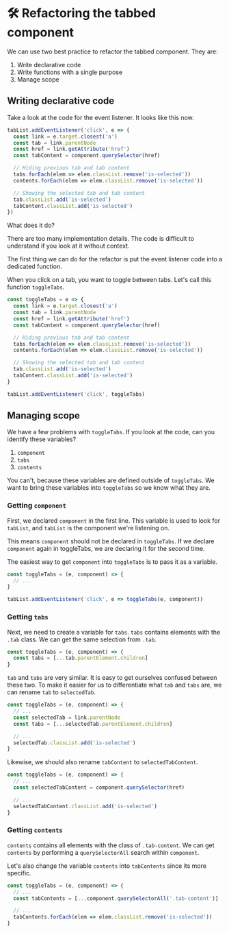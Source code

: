 # 🛠 Refactoring the tabbed component

We can use two best practice to refactor the tabbed component. They are:

1. Write declarative code
2. Write functions with a single purpose
3. Manage scope

## Writing declarative code

Take a look at the code for the event listener. It looks like this now.

```js
tabList.addEventListener('click', e => {
  const link = e.target.closest('a')
  const tab = link.parentNode
  const href = link.getAttribute('href')
  const tabContent = component.querySelector(href)

  // Hiding previous tab and tab content
  tabs.forEach(elem => elem.classList.remove('is-selected'))
  contents.forEach(elem => elem.classList.remove('is-selected'))

  // Showing the selected tab and tab content
  tab.classList.add('is-selected')
  tabContent.classList.add('is-selected')
})
```

What does it do?

There are too many implementation details. The code is difficult to understand if you look at it without context.

The first thing we can do for the refactor is put the event listener code into a dedicated function.

When you click on a tab, you want to toggle between tabs. Let's call this function `toggleTabs`.

```js
const toggleTabs = e => {
  const link = e.target.closest('a')
  const tab = link.parentNode
  const href = link.getAttribute('href')
  const tabContent = component.querySelector(href)

  // Hiding previous tab and tab content
  tabs.forEach(elem => elem.classList.remove('is-selected'))
  contents.forEach(elem => elem.classList.remove('is-selected'))

  // Showing the selected tab and tab content
  tab.classList.add('is-selected')
  tabContent.classList.add('is-selected')
}

tabList.addEventListener('click', toggleTabs)
```

## Managing scope

We have a few problems with `toggleTabs`. If you look at the code, can you identify these variables?

1. `component`
2. `tabs`
3. `contents`

You can't, because these variables are defined outside of `toggleTabs`. We want to bring these variables into `toggleTabs` so we know what they are.

### Getting `component`

First, we declared `component` in the first line. This variable is used to look for `tabList`, and `tabList` is the component we're listening on.

This means `component` should not be declared in `toggleTabs`. If we declare `component` again in toggleTabs, we are declaring it for the second time.

The easiest way to get `component` into `toggleTabs` is to pass it as a variable.

```js
const toggleTabs = (e, component) => {
  // ...
}

tabList.addEventListener('click', e => toggleTabs(e, component))
```

### Getting `tabs`

Next, we need to create a variable for `tabs`. `tabs` contains elements with the `.tab` class. We can get the same selection from `.tab`.

```js
const toggleTabs = (e, component) => {
  const tabs = [...tab.parentElement.children]
}
```

`tab` and `tabs` are very similar. It is easy to get ourselves confused between these two. To make it easier for us to differentiate what `tab` and `tabs` are, we can rename `tab` to `selectedTab`.

```js
const toggleTabs = (e, component) => {
  // ...
  const selectedTab = link.parentNode
  const tabs = [...selectedTab.parentElement.children]

  // ...
  selectedTab.classList.add('is-selected')
}
```

Likewise, we should also rename `tabContent` to `selectedTabContent`.

```js
const toggleTabs = (e, component) => {
  // ...
  const selectedTabContent = component.querySelector(href)

  // ...
  selectedTabContent.classList.add('is-selected')
}
```

### Getting `contents`

`contents` contains all elements with the class of `.tab-content`. We can get `contents` by performing a `querySelectorAll` search within `component`.

Let's also change the variable `contents` into `tabContents` since its more specific.

```js
const toggleTabs = (e, component) => {
  // ...
  const tabContents = [...component.querySelectorAll('.tab-content')]

  // ...
  tabContents.forEach(elem => elem.classList.remove('is-selected'))
}
```
